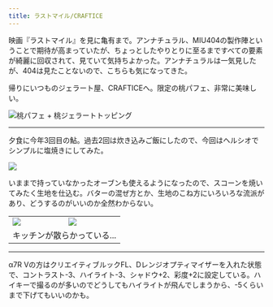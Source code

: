 ```yaml
---
title: ラストマイル/CRAFTICE
---
```


映画『ラストマイル』を見に亀有まで。アンナチュラル、MIU404の製作陣ということで期待が高まっていたが、ちょっとしたやりとりに至るまですべての要素が綺麗に回収されて、見ていて気持ちよかった。アンナチュラルは一気見したが、404は見たことないので、こちらも気になってきた。

帰りにいつものジェラート屋、CRAFTICEへ。限定の桃パフェ、非常に美味しい。

![桃パフェ + 桃ジェラートトッピング](https://photos.old.apkas.net/medium/202409/20240907-170139.webp)

---

夕食に今年3回目の鮎。過去2回は炊き込みご飯にしたので、今回はヘルシオでシンプルに塩焼きにしてみた。

![](https://photos.old.apkas.net/medium/202409/20240907-192513.webp)

いままで持っていなかったオーブンも使えるようになったので、スコーンを焼いてみたく生地を仕込む。バターの混ぜ方とか、生地のこね方にいろいろな流派があり、どうするのがいいのか全然わからない。

<table>
  <tr>
    <td><img class="caption" src="https://photos.old.apkas.net/medium/202409/20240907-211110.webp" /></td>
    <td><img class="caption" src="https://photos.old.apkas.net/medium/202409/20240907-213414.webp" /></td>
  </tr>
  <tr>
    <td colspan="2">キッチンが散らかっている...</td>
  </tr>
</table>

---

α7R Vの方はクリエイティブルックFL、Dレンジオプティマイザーを入れた状態で、コントラスト-3、ハイライト-3、シャドウ+2、彩度+2に設定している。ハイキーで撮るのが多いのでどうしてもハイライトが飛んでしまうから、-5くらいまで下げてもいいのかも。

